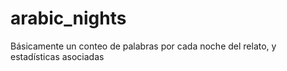 # arabic_nights
Básicamente un conteo de palabras por cada noche del relato, y estadísticas asociadas
